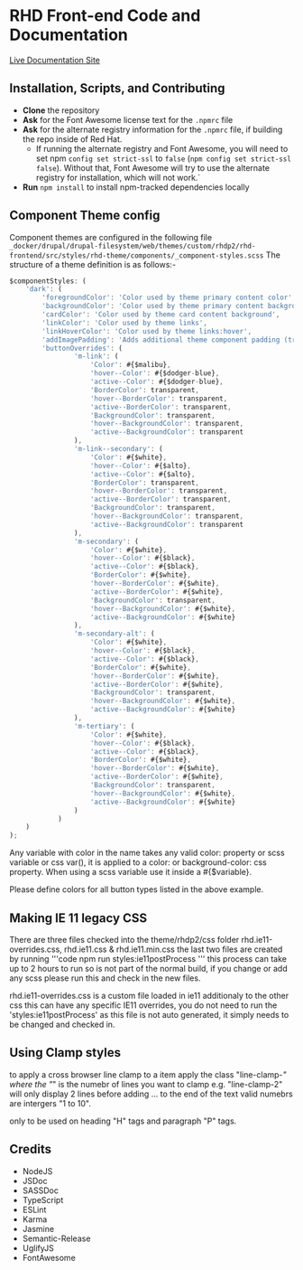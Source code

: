 # RHD Front-end Code and Documentation

[Live Documentation Site](https://redhat-developer.github.io/rhd-frontend/)

## Installation, Scripts, and Contributing

- **Clone** the repository
- **Ask** for the Font Awesome license text for the `.npmrc` file
- **Ask** for the alternate registry information for the `.npmrc` file, if building the repo inside of Red Hat.
    - If running the alternate registry and Font Awesome, you will need to set npm `config set strict-ssl`  to `false` (`npm config set strict-ssl false`). Without that, Font Awesome will try to use the alternate registry for installation, which will not work.`
- **Run** ```npm install``` to install npm-tracked dependencies locally

## Component Theme config

Component themes are configured in the following file ```_docker/drupal/drupal-filesystem/web/themes/custom/rhdp2/rhd-frontend/src/styles/rhd-theme/components/_component-styles.scss``` The structure of a theme definition is as follows:-

```javascript
$componentStyles: (
    'dark': (
        'foregroundColor': 'Color used by theme primary content color',
        'backgroundColor': 'Color used by theme primary content background',
        'cardColor': 'Color used by theme card content background',
        'linkColor': 'Color used by theme links',
        'linkHoverColor': 'Color used by theme links:hover',
        'addImagePadding': 'Adds additional theme component padding (true:false) for coloured background themes',
        'buttonOverrides': (
                'm-link': (
                    'Color': #{$malibu},
                    'hover--Color': #{$dodger-blue},
                    'active--Color': #{$dodger-blue},
                    'BorderColor': transparent,
                    'hover--BorderColor': transparent,
                    'active--BorderColor': transparent,
                    'BackgroundColor': transparent,
                    'hover--BackgroundColor': transparent,
                    'active--BackgroundColor': transparent
                ),
                'm-link--secondary': (
                    'Color': #{$white},
                    'hover--Color': #{$alto},
                    'active--Color': #{$alto},
                    'BorderColor': transparent,
                    'hover--BorderColor': transparent,
                    'active--BorderColor': transparent,
                    'BackgroundColor': transparent,
                    'hover--BackgroundColor': transparent,
                    'active--BackgroundColor': transparent
                ),
                'm-secondary': (
                    'Color': #{$white},
                    'hover--Color': #{$black},
                    'active--Color': #{$black},
                    'BorderColor': #{$white},
                    'hover--BorderColor': #{$white},
                    'active--BorderColor': #{$white},
                    'BackgroundColor': transparent,
                    'hover--BackgroundColor': #{$white},
                    'active--BackgroundColor': #{$white}
                ),
                'm-secondary-alt': (
                    'Color': #{$white},
                    'hover--Color': #{$black},
                    'active--Color': #{$black},
                    'BorderColor': #{$white},
                    'hover--BorderColor': #{$white},
                    'active--BorderColor': #{$white},
                    'BackgroundColor': transparent,
                    'hover--BackgroundColor': #{$white},
                    'active--BackgroundColor': #{$white}
                ),
                'm-tertiary': (
                    'Color': #{$white},
                    'hover--Color': #{$black},
                    'active--Color': #{$black},
                    'BorderColor': #{$white},
                    'hover--BorderColor': #{$white},
                    'active--BorderColor': #{$white},
                    'BackgroundColor': transparent,
                    'hover--BackgroundColor': #{$white},
                    'active--BackgroundColor': #{$white}
                )
            )
    )
);
```

Any variable with color in the name takes any valid color: property or scss variable or css var(), it is applied to a color: or background-color: css property. When using a scss variable use it inside a #{$variable}.

Please define colors for all button types listed in the above example.

## Making IE 11 legacy CSS

There are three files checked into the theme/rhdp2/css folder rhd.ie11-overrides.css, rhd.ie11.css & rhd.ie11.min.css the last two files are created by running '''code 
npm run styles:ie11postProcess
'''
this process can take up to 2 hours to run so is not part of the normal build, if you change or add any scss please run this and check in the new files.

rhd.ie11-overrides.css is a custom file loaded in ie11 additionaly to the other css this can have any specific IE11 overrides, you do not need to run the 'styles:ie11postProcess' as this file is not auto generated, it simply needs to be changed and checked in.

## Using Clamp styles

to apply a cross browser line clamp to a item apply the class "line-clamp-*" where the "*" is the numebr of lines you want to clamp e.g. "line-clamp-2" will only display 2 lines before adding ... to the end of the text valid numebrs are intergers "1 to 10".

only to be used on heading "H" tags and paragraph "P" tags.

## Credits

* NodeJS
* JSDoc
* SASSDoc
* TypeScript
* ESLint
* Karma
* Jasmine
* Semantic-Release
* UglifyJS
* FontAwesome
